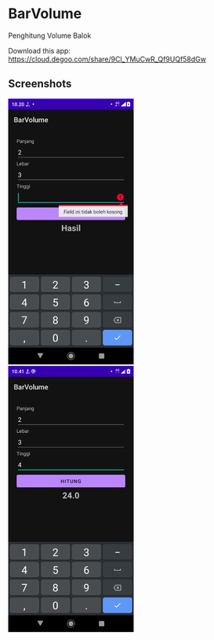 # BarVolume
Penghitung Volume Balok

Download this app: https://cloud.degoo.com/share/9Cl_YMuCwR_Qf9UQf58dGw

## Screenshots
<img src="assets/BV1(1).png"
width="256">&nbsp;&nbsp;&nbsp;
<img src="assets/BV1(2).png"
width="256">&nbsp;&nbsp;&nbsp;
